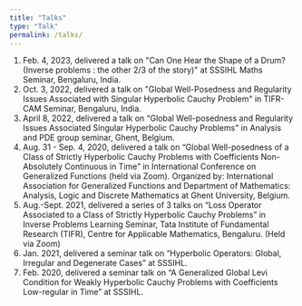 ```yaml
---
title: "Talks"
type: "Talk"
permalink: /talks/
---
```


1. Feb. 4, 2023, delivered a talk on "Can One Hear the Shape of a Drum? (Inverse problems : the other 2/3 of the story)" at SSSIHL Maths Seminar, Bengaluru, India.
1. Oct. 3, 2022, delivered a talk on "Global Well-Posedness and Regularity Issues Associated with Singular Hyperbolic Cauchy Problem" in TIFR-CAM Seminar, Bengaluru, India.
1. April 8, 2022, delivered a talk on “Global Well-posedness and Regularity Issues Associated Singular Hyperbolic Cauchy Problems" in Analysis and PDE group seminar, Ghent, Belgium.
1. Aug. 31 - Sep. 4, 2020, delivered a talk on “Global Well-posedness of a Class of Strictly Hyperbolic Cauchy Problems with Coefficients Non-Absolutely Continuous in Time” in International Conference on Generalized Functions (held via Zoom). Organized by: International Association for Generalized Functions and Department of Mathematics: Analysis, Logic and Discrete Mathematics at Ghent University, Belgium.
1. Aug.-Sept. 2021, delivered a series of 3 talks on “Loss Operator Associated to a Class of Strictly Hyperbolic Cauchy Problems” in Inverse Problems Learning Seminar, Tata Institute of Fundamental Research (TIFR), Centre for Applicable Mathematics, Bengaluru. (Held via Zoom)
1. Jan. 2021, delivered a seminar talk on “Hyperbolic Operators: Global, Irregular and Degenerate Cases” at SSSIHL.
1. Feb. 2020, delivered a seminar talk on “A Generalized Global Levi Condition for Weakly Hyperbolic Cauchy Problems with Coefficients Low-regular in Time” at SSSIHL.
